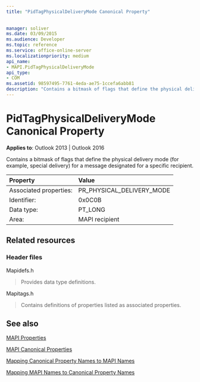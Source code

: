 ```yaml
---
title: "PidTagPhysicalDeliveryMode Canonical Property"
 
 
manager: soliver
ms.date: 03/09/2015
ms.audience: Developer
ms.topic: reference
ms.service: office-online-server
ms.localizationpriority: medium
api_name:
- MAPI.PidTagPhysicalDeliveryMode
api_type:
- COM
ms.assetid: 98597495-7761-4eda-ae75-1ccefa6abb81
description: "Contains a bitmask of flags that define the physical delivery mode for a message designated for a specific recipient."
---
```


# PidTagPhysicalDeliveryMode Canonical Property

  
  
**Applies to**: Outlook 2013 | Outlook 2016 
  
Contains a bitmask of flags that define the physical delivery mode (for example, special delivery) for a message designated for a specific recipient.
  
|Property |Value |
|:-----|:-----|
|Associated properties:  <br/> |PR_PHYSICAL_DELIVERY_MODE  <br/> |
|Identifier:  <br/> |0x0C0B  <br/> |
|Data type:  <br/> |PT_LONG  <br/> |
|Area:  <br/> |MAPI recipient  <br/> |
   
## Related resources

### Header files

Mapidefs.h
  
> Provides data type definitions.
    
Mapitags.h
  
> Contains definitions of properties listed as associated properties.
    
## See also



[MAPI Properties](mapi-properties.md)
  
[MAPI Canonical Properties](mapi-canonical-properties.md)
  
[Mapping Canonical Property Names to MAPI Names](mapping-canonical-property-names-to-mapi-names.md)
  
[Mapping MAPI Names to Canonical Property Names](mapping-mapi-names-to-canonical-property-names.md)

